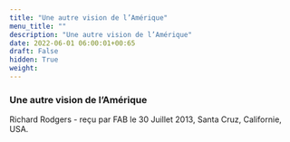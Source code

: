 ```yaml
---
title: "Une autre vision de l’Amérique"
menu_title: ""
description: "Une autre vision de l’Amérique"
date: 2022-06-01 06:00:01+00:65
draft: False
hidden: True
weight:
---
```

### Une autre vision de l’Amérique

Richard Rodgers - reçu par FAB le 30 Juillet 2013, Santa Cruz, Californie, USA.



